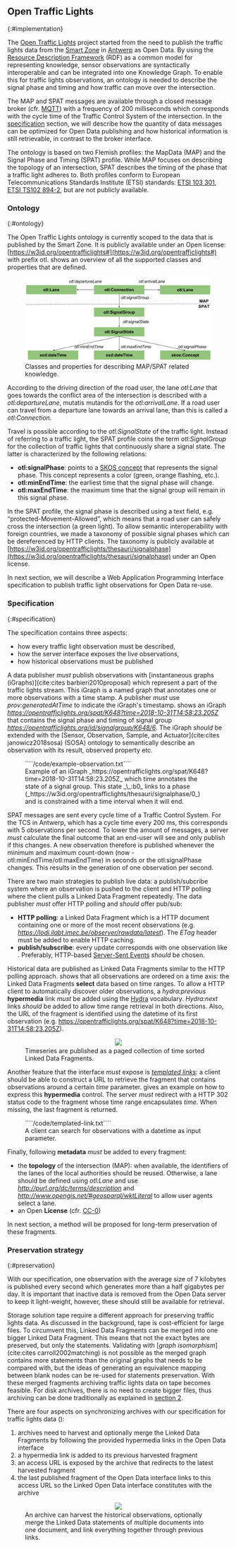 ## Open Traffic Lights
{:#implementation}

The [Open Traffic Lights](https://opentrafficlights.org) project started from the need to publish the traffic lights data from the [Smart Zone](https://www.imeccityofthings.be/nl/smart-zone) in [Antwerp](https://www.openstreetmap.org/#map=19/51.21205/4.39717) as Open Data. By using the [Resource Description Framework]() (RDF) as a common model for representing knowledge, sensor observations are syntactically interoperable and can be integrated into one Knowledge Graph. To enable this for traffic lights observations, an ontology is needed to describe the signal phase and timing and how traffic can move over the intersection.

The MAP and SPAT messages are available through a closed message broker (cfr. [MQTT](https://mosquitto.org/)) with a frequency of 200 milliseconds which corresponds with the cycle time of the Traffic Control System of the intersection. In the [specification](#Specification) section, we will describe how the quantity of data messages can be optimized for Open Data publishing and how historical information is still retrievable, in contrast to the broker interface.

The ontology is based on two Flemish profiles: the MapData (MAP) and the Signal Phase and Timing (SPAT) profile. While MAP focuses on describing the topology of an intersection, SPAT describes the timing of the phase that a traffic light adheres to. Both profiles conform to European Telecommunications Standards Institute (ETSI) standards: [ETSI 103 301](https://www.etsi.org/deliver/etsi_ts/103300_103399/103301/01.01.01_60/ts_103301v010101p.pdf), [ETSI TS102 894-2](https://www.etsi.org/deliver/etsi_ts/102800_102899/10289402/01.01.01_60/ts_10289402v010101p.pdf), but are not publicly available.

### Ontology
 {:#ontology}

The Open Traffic Lights ontology is currently scoped to the data that is published by the Smart Zone. It is publicly available under an Open license: [https://w3id.org/opentrafficlights#](https://w3id.org/opentrafficlights#) with prefix otl. [](#otl-ontology) shows an overview of all the supported classes and properties that are defined.

<figure id="otl-ontology">
<center>
<img src="img/otl-ontology.svg">
</center>
<figcaption markdown="block">
Classes and properties for describing MAP/SPAT related knowledge.
</figcaption>
</figure>

According to the driving direction of the road user, the lane _otl:Lane_ that goes towards the conflict area of the intersection is described with a _otl:departureLane_, mutatis mutandis for the _otl:arrivalLane_. If a road user can travel from a departure lane towards an arrival lane, than this is called a _otl:Connection_. 

Travel is possible according to the _otl:SignalState_ of the traffic light. Instead of referring to a traffic light, the SPAT profile coins the term _otl:SignalGroup_ for the collection of traffic lights that continuously share a signal state. The latter is characterized by the following relations:

* **otl:signalPhase**: points to a [SKOS concept](http://www.w3.org/2004/02/skos/core#Concept) that represents the signal phase. This concept represents a color (green, orange flashing, etc.).
* **otl:minEndTime**: the earliest time that the signal phase will change. 
* **otl:maxEndTime**: the maximum time that the signal group will remain in this signal phase.

In the SPAT profile, the signal phase is described using a text field, e.g. “protected-Movement-Allowed”, which means that a road user can safely cross the intersection (a green light). To allow semantic interoperability with foreign countries, we made a taxonomy of possible signal phases which can be dereferenced by HTTP clients. The taxonomy is publicly available at [https://w3id.org/opentrafficlights/thesauri/signalphase](https://w3id.org/opentrafficlights/thesauri/signalphase) under an Open license.

In next section, we will describe a Web Application Programming Interface specification to publish traffic light observations for Open Data re-use. 

### Specification
{:#specification}

The specification contains three aspects:

* how every traffic light observation must be described,
* how the server interface exposes the live observations,
* how historical observations must be published

A data publisher _must_ publish observations with [instantaneous graphs (iGraphs)](cite:cites barbieri2010proposal) which represent a part of the traffic lights stream. This iGraph is a named graph that annotates one or more observations with a time stamp. A publisher _must_ use _prov:generatedAtTime_ to indicate the iGraph's timestamp.
[](#example-observation) shows an iGraph *https://opentrafficlights.org/spat/K648?time=2018-10-31T14:58:23.205Z* that contains the signal phase and timing of signal group *https://opentrafficlights.org/id/signalgroup/K648/6*.
The iGraph _should_ be extended with the [Sensor, Observation, Sample, and Actuator](cite:cites janowicz2018sosa) (SOSA) ontology to semantically describe  an observation with its result, observed property etc.

<figure id="example-observation" class="listing">
````/code/example-observation.txt````
<figcaption markdown="block">
Example of an iGraph _https://opentrafficlights.org/spat/K648?time=2018-10-31T14:58:23.205Z_ which time annotates the state of a signal group. This state _\_:b0_ links to a phase (_https://w3id.org/opentrafficlights/thesauri/signalphase/0_) and is constrained with a time interval when it will end.
</figcaption>
</figure>

SPAT messages are sent every cycle time of a Traffic Control System. For the TCS in Antwerp, which has a cycle time every 200 ms, this corresponds with 5 observations per second. To lower the amount of messages, a server _must_ calculate the final outcome that an end-user will see and only publish if this changes. A new observation therefore is published whenever the minimum and maximum count-down (now - otl:minEndTime/otl:maxEndTime) in seconds or the otl:signalPhase changes. This results in the generation of one observation per second.

There are two main strategies to publish live data: a publish/subcribe system where an observation is pushed to the client and HTTP polling where the client pulls a Linked Data Fragment repeatedly. 
The data publisher _must_ offer HTTP polling and _should_ offer pub/sub:

* **HTTP polling**: a Linked Data Fragment which is a HTTP document containing one or more of the most recent observations (e.g. _https://lodi.ilabt.imec.be/observer/rawdata/latest_). The _ETag_ header must be added to enable HTTP caching.
* **publish/subscribe**: every update corresponds with one observation like [](#example-observation). Preferably, HTTP-based [Server-Sent Events](https://developer.mozilla.org/en-US/docs/Web/API/Server-sent_events/Using_server-sent_events) _should_ be chosen.

Historical data are published as Linked Data Fragments similar to the HTTP polling approach. [](#timeseries) shows that all observations are ordered on a time axis: the Linked Data Fragments **select** data based on time ranges. To allow a HTTP client to automatically discover older observations, a _hydra:previous_ **hypermedia** link _must_ be added using the [Hydra](https://www.hydra-cg.com/spec/latest/core/) vocabulary. _Hydra:next_ links _should_ be added to allow time range retrieval in both directions. Also, the URL of the fragment is identified using the datetime of its first observation (e.g. https://opentrafficlights.org/spat/K648?time=2018-10-31T14:58:23.205Z).

<figure id="timeseries">
<center>
<img src="img/timeseries.svg">
</center>
<figcaption markdown="block">
Timeseries are published as a paged collection of time sorted Linked Data Fragments. 
</figcaption>
</figure>

Another feature that the interface _must_ expose is *[templated links](https://www.hydra-cg.com/spec/latest/core/#templated-links)*: a client should be able to construct a URL to retrieve the fragment that contains observations around a certain *time* parameter. [](#templated-link) gives an example on how to express this **hypermedia** control. The server _must_ redirect with a HTTP 302 status code to the fragment whose time range encapsulates *time*. When missing, the last fragment is returned.

<figure id="templated-link" class="listing">
````/code/templated-link.txt````
<figcaption markdown="block">
A client can search for observations with a datetime as input parameter.
</figcaption>
</figure>

Finally, following **metadata** _must_ be added to every fragment:

* the **topology** of the intersection (MAP): when available, the identifiers of the lanes of the local authorities should be reused. Otherwise, a lane should be defined using _otl:Lane_ and use _http://purl.org/dc/terms/description_ and _http://www.opengis.net/#geosparql/wktLiteral_ to allow user agents select a lane.
* an Open **License** (cfr. [CC-0](https://creativecommons.org/publicdomain/zero/1.0/))

In next section, a method will be proposed for long-term preservation of these fragments.

### Preservation strategy
{:#preservation}

With our specification, one observation with the average size of 7 kilobytes is published every second which generates more than a half gigabytes per day. It is important that inactive data is removed from the Open Data server to keep it light-weight, however, these should still be available for retrieval. 

Storage solution tape require a different approach for preserving traffic lights data. As discussed in the background, tape is cost-efficient for large files. To circumvent this, Linked Data Fragments can be merged into one bigger Linked Data Fragment. This means that not the exact bytes are preserved, but only the statements. Validating with [_graph isomorphism_](cite:cites carroll2002matching) is not possible as the merged graph contains more statements than the original graphs that needs to be compared with, but the ideas of generating an equivalence mapping between blank nodes can be re-used for statements preservation. With these merged fragments archiving traffic lights data on tape becomes feasible. For disk archives, there is no need to create bigger files, thus archiving can be done traditionally as explained in [section 2](#background).

There are four aspects on synchronizing archives with our specification for traffic lights data ([](#timeseries-archive)):

 1. archives need to harvest and optionally merge the Linked Data Fragments by following the provided hypermedia links in the Open Data interface
 2. a hypermedia link is added to its previous harvested fragment
 3. an access URL is exposed by the archive that redirects to the latest harvested fragment
 4. the last published fragment of the Open Data interface links to this access URL so the Linked Open Data interface constitutes with the archive

<figure id="timeseries-archive">
<center>
<img src="img/timeseries-archive.svg">
</center>
<figcaption markdown="block">
An archive can harvest the historical observations, optionally merge the Linked Data statements of multiple documents into one document, and link everything together through previous links.
</figcaption>
</figure>




